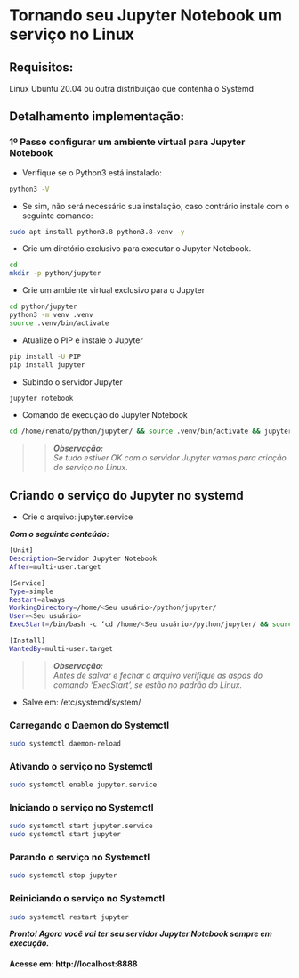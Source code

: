 # Tornando seu Jupyter Notebook um serviço no Linux

## Requisitos:

Linux Ubuntu 20.04 ou outra distribuição que contenha o Systemd

## Detalhamento implementação:

### 1º Passo configurar um ambiente virtual para Jupyter Notebook

- Verifique se o Python3 está instalado:

```bash
python3 -V
```

- Se sim, não será necessário sua instalação, caso contrário instale com o seguinte comando:

```bash
sudo apt install python3.8 python3.8-venv -y
```

- Crie um diretório exclusivo para executar o Jupyter Notebook.

```bash
cd
mkdir -p python/jupyter
```

- Crie um ambiente virtual exclusivo para o Jupyter

```bash
cd python/jupyter
python3 -m venv .venv
source .venv/bin/activate
```

- Atualize o PIP e instale o Jupyter

```bash
pip install -U PIP
pip install jupyter
```

- Subindo o servidor Jupyter

```bash
jupyter notebook
```

- Comando de execução do Jupyter Notebook

```bash
cd /home/renato/python/jupyter/ && source .venv/bin/activate && jupyter notebook > logs-servidor-jupyter.log 2>&1
```

>>***Observação:***<br>*Se tudo estiver OK com o servidor Jupyter vamos para criação do serviço no Linux.*

## Criando o serviço do Jupyter no systemd

- Crie o arquivo: jupyter.service

***Com o seguinte conteúdo:***

```bash
[Unit]
Description=Servidor Jupyter Notebook
After=multi-user.target

[Service]
Type=simple
Restart=always
WorkingDirectory=/home/<Seu usuário>/python/jupyter/
User=<Seu usuário>
ExecStart=/bin/bash -c ‘cd /home/<Seu usuário>/python/jupyter/ && source .venv/bin/activate && jupyter notebook > logs-servidor-jupyter.log 2>&1’

[Install]
WantedBy=multi-user.target
```

>>***Observação:***<br>*Antes de salvar e fechar o arquivo verifique as aspas do comando ‘ExecStart’, se estão no padrão do Linux.*

- Salve em: /etc/systemd/system/

### Carregando o Daemon do Systemctl

```bash
sudo systemctl daemon-reload
```

### Ativando o serviço no Systemctl

```bash
sudo systemctl enable jupyter.service
```

### Iniciando o serviço no Systemctl

```bash
sudo systemctl start jupyter.service
sudo systemctl start jupyter
```

### Parando o serviço no Systemctl

```bash
sudo systemctl stop jupyter
```

### Reiniciando o serviço no Systemctl

```bash
sudo systemctl restart jupyter
```

***Pronto! Agora você vai ter seu servidor Jupyter Notebook sempre em execução.***

#### Acesse em: http://localhost:8888 

